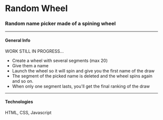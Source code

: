 # Random Wheel

### Random name picker made of a spining wheel

---

#### General Info

WORK STILL IN PROGRESS...

- Create a wheel with several segments (max 20)
- Give them a name
- Launch the wheel so it will spin and give you the first name of the draw
- The segment of the picked name is deleted and the wheel spins again and so on.
- When only one segment lasts, you'll get the final ranking of the draw

---

#### Technologies

HTML, CSS, Javascript
